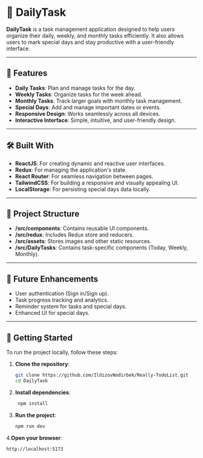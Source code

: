 # 📝 DailyTask  

**DailyTask** is a task management application designed to help users organize their daily, weekly, and monthly tasks efficiently. It also allows users to mark special days and stay productive with a user-friendly interface.  

---  

## 📌 Features  

- **Daily Tasks**: Plan and manage tasks for the day.  
- **Weekly Tasks**: Organize tasks for the week ahead.  
- **Monthly Tasks**: Track larger goals with monthly task management.  
- **Special Days**: Add and manage important dates or events.  
- **Responsive Design**: Works seamlessly across all devices.  
- **Interactive Interface**: Simple, intuitive, and user-friendly design.  

---  

## 🛠 Built With  

- **ReactJS**: For creating dynamic and reactive user interfaces.  
- **Redux**: For managing the application's state.  
- **React Router**: For seamless navigation between pages.  
- **TailwindCSS**: For building a responsive and visually appealing UI.  
- **LocalStorage**: For persisting special days data locally.  

---  

## 📂 Project Structure  

- **/src/components**: Contains reusable UI components.  
- **/src/redux**: Includes Redux store and reducers.  
- **/src/assets**: Stores images and other static resources.  
- **/src/DailyTasks**: Contains task-specific components (Today, Weekly, Monthly).  

---  

## 🔧 Future Enhancements  

- User authentication (Sign in/Sign up).  
- Task progress tracking and analytics.  
- Reminder system for tasks and special days.  
- Enhanced UI for special days.  

---  

## 🚀 Getting Started  

To run the project locally, follow these steps:  

1. **Clone the repository**:  

   ```bash  
   git clone https://github.com/IldizovNodirbek/Really-TodoList.git  
   cd DailyTask
   ```

2. **Install dependencies**:
   ```bash
    npm install
   ```

3. **Run the project**:
   ```bash
   npm run dev
   ```

4.**Open your browser**:
   ```bash
   http://localhost:5173
   ```
